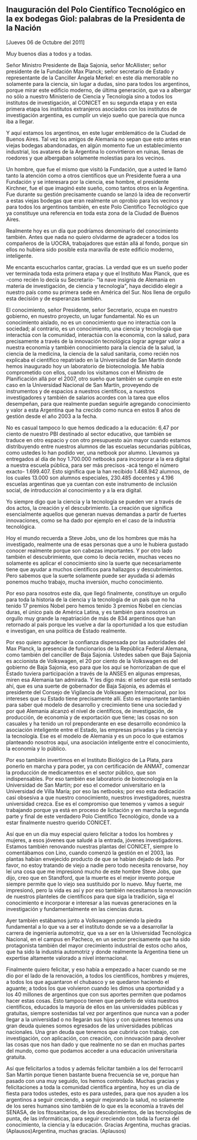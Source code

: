 Inauguración del Polo Científico Tecnológico en la ex bodegas Giol: palabras de la Presidenta de la Nación
----------------------------------------------------------------------------------------------------------

[Jueves 06 de Octubre del 2011]

Muy buenos días a todos y a todas.

Señor Ministro Presidente de Baja Sajonia, señor McAllister; señor
presidente de la Fundación Max Planck; señor secretario de Estado y
representante de la Canciller Ángela Merkel: en este día memorable no
solamente para la ciencia, sin lugar a dudas, sino para todos los
argentinos, porque mirar este edificio moderno, de última generación,
que va a albergar no sólo a nuestro Ministerio de Ciencia y Tecnología
sino a todos los institutos de investigación, al CONICET en su segunda
etapa y en esta primera etapa los institutos extranjeros asociados con
los institutos de investigación argentina, es cumplir un viejo sueño que
parecía que nunca iba a llegar.

Y aquí estamos los argentinos, en este lugar emblemático de la Ciudad de
Buenos Aires. Tal vez los amigos de Alemania no sepan que esto antes
eran viejas bodegas abandonadas, en algún momento fue un establecimiento
industrial, los avatares de la Argentina lo convirtieron en ruinas,
llenas de roedores y que albergaban solamente molestias para los
vecinos.

Un hombre, que fue el mismo que visitó la Fundación, que a usted le
llamó tanto la atención como a otros científicos que un Presidente fuera
a una Fundación y se interesara por la ciencia, ese hombre, el
presidente Kirchner, fue el que imaginó este sueño, como tantos otros en
la Argentina. Fue durante su gestión precisamente cuando se lanzó la
idea de reconvertir a estas viejas bodegas que eran realmente un oprobio
para los vecinos y para todos los argentinos también, en este Polo
Científico Tecnológico que ya constituye una referencia en toda esta
zona de la Ciudad de Buenos Aires.

Realmente hoy es un día que podríamos denominarlo del conocimiento
también. Antes que nada no quiero olvidarme de agradecer a todos los
compañeros de la UOCRA, trabajadores que están allá al fondo, porque sin
ellos no hubiera sido posible esta maravilla de este edificio moderno,
inteligente.

Me encanta escucharlos cantar, gracias. La verdad que es un sueño poder
ver terminada toda esta primera etapa y que el Instituto Max Planck, que
es -como recién lo decía su Secretario- "la nave insignia de Alemania en
materia de investigación, de ciencia y tecnología", haya decidido elegir
a nuestro país como su primera sede en América del Sur. Nos llena de
orgullo esta decisión y de esperanzas también.

El conocimiento, señor Presidente, señor Secretario, ocupa en nuestro
gobierno, en nuestro proyecto, un lugar fundamental. No es un
conocimiento aislado, no es un conocimiento que no interactúa con la
sociedad; al contrario, es un conocimiento, una ciencia y tecnología que
interactúa con la comunidad, interactúa con la economía, con la salud,
para precisamente a través de la innovación tecnológica lograr agregar
valor a nuestra economía y también conocimiento para la ciencia de la
salud, la ciencia de la medicina, la ciencia de la salud sanitaria, como
recién nos explicaba el científico repatriado en la Universidad de San
Martín donde hemos inaugurado hoy un laboratorio de biotecnología. Me
había comprometido con ellos, cuando los visitamos con el Ministro de
Planificación allá por el 2007, otro sueño que también se cumple en este
caso en la Universidad Nacional de San Martín, proveyendo de
instrumentos y de espacios a nuestros científicos, a nuestros
investigadores y también de salarios acordes con la tarea que ellos
desempeñan, para que realmente puedan seguirle agregando conocimiento y
valor a esta Argentina que ha crecido como nunca en estos 8 años de
gestión desde el año 2003 a la fecha.

No es casual tampoco lo que hemos dedicado a la educación: 6,47 por
ciento de nuestro PBI destinado al sector educativo, que también se
traduce en otro espacio y con otro presupuesto aún mayor cuando estamos
distribuyendo entre nuestros alumnos de las escuelas secundarias
públicas, como ustedes lo han podido ver, una netbook por alumno.
Llevamos ya entregados al día de hoy 1.700.000 netbooks para incorporar
a la era digital a nuestra escuela pública, para ser más precisos -acá
tengo el número exacto- 1.699.407. Esto significa que la han recibido
1.468.942 alumnos, de los cuales 13.000 son alumnos especiales, 230.485
docentes y 4.196 escuelas argentinas que ya cuentan con este instrumento
de inclusión social, de introducción al conocimiento y a la era digital.

Yo siempre digo que la ciencia y la tecnología se pueden ver a través de
dos actos, la creación y el descubrimiento. La creación que significa
esencialmente aquellos que generan nuevas demandas a partir de fuertes
innovaciones, como se ha dado por ejemplo en el caso de la industria
tecnológica.

Hoy el mundo recuerda a Steve Jobs, uno de los hombres que más ha
investigado, realmente una de esas personas que a uno le hubiera gustado
conocer realmente porque son cabezas importantes. Y por otro lado
también el descubrimiento, que como lo decía recién, muchas veces no
solamente es aplicar el conocimiento sino la suerte que necesariamente
tiene que ayudar a muchos científicos para hallazgos y descubrimientos.
Pero sabemos que la suerte solamente puede ser ayudada si además ponemos
mucho trabajo, mucha inversión, mucho conocimiento.

Por eso para nosotros este día, que llegó finalmente, constituye un
orgullo para toda la historia de la ciencia y la tecnología de un país
que no ha tenido 17 premios Nobel pero hemos tenido 3 premios Nobel en
ciencias duras, el único país de América Latina, y es también para
nosotros un orgullo muy grande la repatriación de más de 834 argentinos
que han retornado al país porque les vuelve a dar la oportunidad a los
que estudian e investigan, en una política de Estado realmente.

Por eso quiero agradecer la confianza dispensada por las autoridades del
Max Planck, la presencia de funcionarios de la República Federal
Alemana, como también del canciller de Baja Sajonia. Ustedes saben que
Baja Sajonia es accionista de Volkswagen, el 20 por ciento de la
Volkswagen es del gobierno de Baja Sajonia, eso para que los aquí se
horrorizaban de que el Estado tuviera participación a través de la ANSES
en algunas empresas, miren esa Alemania tan admirada. Y les digo más: el
señor que está sentado ahí, que es una suerte de gobernador de Baja
Sajonia, es además el presidente del Consejo de Vigilancia de Volkswagen
Internacional, por los intereses que su Estado tiene precisamente allí.
Esto es importante también para saber qué modelo de desarrollo y
crecimiento tiene una sociedad y por qué Alemania alcanzó el nivel de
científicos, de investigación, de producción, de economía y de
exportación que tiene; las cosas no son casuales y ha tenido un rol
preponderante en ese desarrollo económico la asociación inteligente
entre el Estado, las empresas privadas y la ciencia y la tecnología. Ese
es el modelo de Alemania y es un poco lo que estamos planteando nosotros
aquí, una asociación inteligente entre el conocimiento, la economía y lo
público.

Por eso también invertimos en el Instituto Biológico de La Plata, para
ponerlo en marcha y para poder, ya con certificación de ANMAT, comenzar
la producción de medicamentos en el sector público, que son
indispensables. Por eso también ese laboratorio de biotecnología en la
Universidad de San Martín; por eso el comedor universitario en la
Universidad de Villa María; por eso las netbooks; por eso esta
dedicación casi obsesiva a que nuestro conocimiento, nuestros
investigadores, nuestra universidad crezca. Ese es el compromiso que
tenemos y vamos a seguir trabajando porque ya está en proceso de
licitación y en marcha la segunda parte y final de este verdadero Polo
Científico Tecnológico, donde va a estar finalmente nuestro querido
CONICET.

Así que en un día muy especial quiero felicitar a todos los hombres y
mujeres, a esos jóvenes que saludé a la entrada, jóvenes investigadores.
Estamos también renovando nuestras plantas del CONICET, siempre lo
comentábamos con Lino, cuando comenzó la gestión en el 2003, las plantas
habían envejecido producto de que se habían dejado de lado. Por favor,
no estoy tratando de viejo a nadie pero todo necesita renovarse, hoy leí
una cosa que me impresionó mucho de este hombre Steve Jobs, que dijo,
creo que en Standford, que la muerte es el mejor invento porque siempre
permite que lo viejo sea sustituido por lo nuevo. Muy fuerte, me
impresionó, pero la vida es así y por eso también necesitamos la
renovación de nuestros planteles de científicos para que siga la
tradición, siga el conocimiento e incorporar e interesar a las nuevas
generaciones en la investigación y fundamentalmente en las ciencias
duras.

Ayer también estábamos junto a Volkswagen poniendo la piedra fundamental
a lo que va a ser el instituto donde se va a desarrollar la carrera de
ingeniería automotriz, que va a ser en la Universidad Tecnológica
Nacional, en el campus en Pacheco, en un sector precisamente que ha sido
protagonista también del mayor crecimiento industrial de estos ocho
años, que ha sido la industria automotriz y donde realmente la Argentina
tiene un expertise altamente valorado a nivel internacional.

Finalmente quiero felicitar, y eso había a empezado a hacer cuando se me
dio por el lado de la renovación, a todos los científicos, hombres y
mujeres, a todos los que aguantaron el chubasco y se quedaron haciendo
el aguante; a todos los que volvieron cuando les dimos una oportunidad y
a los 40 millones de argentinos que con sus aportes permiten que podamos
hacer estas cosas. Esto tampoco tienen que perderlo de vista nuestros
científicos, educados la mayoría de ellos en las universidades públicas
y gratuitas, siempre sostenidas tal vez por argentinos que nunca van a
poder llegar a la universidad o no llegarán sus hijos y con quienes
tenemos una gran deuda quienes somos egresados de las universidades
públicas nacionales. Una gran deuda que tenemos que cubrirla con
trabajo, con investigación, con aplicación, con creación, con innovación
para devolver las cosas que nos han dado y que realmente no se dan en
muchas partes del mundo, como que podamos acceder a una educación
universitaria gratuita.

Así que felicitarlos a todos y además felicitar también a los del
ferrocarril San Martín porque tienen bastante buena frecuencia se ve,
porque han pasado con una muy seguido, los hemos controlado. Muchas
gracias y felicitaciones a toda la comunidad científica argentina, hoy
es un día de fiesta para todos ustedes, esto es para ustedes, para que
nos ayuden a los argentinos a seguir creciendo, a seguir mejorando la
salud, no solamente de los seres humanos sino también de lo que es la
economía a través del SENASA, de los fitosanitarios, de los
descubrimientos, de las tecnologías de punta, de las informáticas, para
seguir creciendo con toda la fuerza del conocimiento, la ciencia y la
educación. Gracias Argentina, muchas gracias. (Aplausos)Argen<span>tina,
muchas gracias. (Aplausos)</span><span style="font-family: Arial;"
lang="ES" lang="ES"></span>
